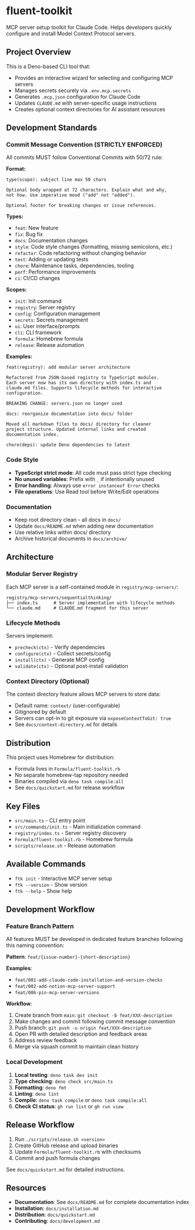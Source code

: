 # fluent-toolkit

MCP server setup toolkit for Claude Code. Helps developers quickly configure and install Model Context Protocol servers.

## Project Overview

This is a Deno-based CLI tool that:

- Provides an interactive wizard for selecting and configuring MCP servers
- Manages secrets securely via `.env.mcp.secrets`
- Generates `.mcp.json` configuration for Claude Code
- Updates `CLAUDE.md` with server-specific usage instructions
- Creates optional context directories for AI assistant resources

## Development Standards

### Commit Message Convention (STRICTLY ENFORCED)

All commits MUST follow Conventional Commits with 50/72 rule:

**Format:**

```
type(scope): subject line max 50 chars

Optional body wrapped at 72 characters. Explain what and why,
not how. Use imperative mood ("add" not "added").

Optional footer for breaking changes or issue references.
```

**Types:**

- `feat`: New feature
- `fix`: Bug fix
- `docs`: Documentation changes
- `style`: Code style changes (formatting, missing semicolons, etc.)
- `refactor`: Code refactoring without changing behavior
- `test`: Adding or updating tests
- `chore`: Maintenance tasks, dependencies, tooling
- `perf`: Performance improvements
- `ci`: CI/CD changes

**Scopes:**

- `init`: Init command
- `registry`: Server registry
- `config`: Configuration management
- `secrets`: Secrets management
- `ui`: User interface/prompts
- `cli`: CLI framework
- `formula`: Homebrew formula
- `release`: Release automation

**Examples:**

```
feat(registry): add modular server architecture

Refactored from JSON-based registry to TypeScript modules.
Each server now has its own directory with index.ts and
claude.md files. Supports lifecycle methods for interactive
configuration.

BREAKING CHANGE: servers.json no longer used
```

```
docs: reorganize documentation into docs/ folder

Moved all markdown files to docs/ directory for cleaner
project structure. Updated internal links and created
documentation index.
```

```
chore(deps): update Deno dependencies to latest
```

### Code Style

- **TypeScript strict mode**: All code must pass strict type checking
- **No unused variables**: Prefix with `_` if intentionally unused
- **Error handling**: Always use `error instanceof Error` checks
- **File operations**: Use Read tool before Write/Edit operations

### Documentation

- Keep root directory clean - all docs in `docs/`
- Update `docs/README.md` when adding new documentation
- Use relative links within docs/ directory
- Archive historical documents in `docs/archive/`

## Architecture

### Modular Server Registry

Each MCP server is a self-contained module in `registry/mcp-servers/`:

```
registry/mcp-servers/sequentialthinking/
├── index.ts      # Server implementation with lifecycle methods
└── claude.md     # CLAUDE.md fragment for this server
```

### Lifecycle Methods

Servers implement:

- `precheck(ctx)` - Verify dependencies
- `configure(ctx)` - Collect secrets/config
- `install(ctx)` - Generate MCP config
- `validate(ctx)` - Optional post-install validation

### Context Directory (Optional)

The context directory feature allows MCP servers to store data:

- Default name: `context/` (user-configurable)
- Gitignored by default
- Servers can opt-in to git exposure via `exposeContextToGit: true`
- See `docs/context-directory.md` for details

## Distribution

This project uses Homebrew for distribution:

- Formula lives in `Formula/fluent-toolkit.rb`
- No separate homebrew-tap repository needed
- Binaries compiled via `deno task compile:all`
- See `docs/quickstart.md` for release workflow

## Key Files

- `src/main.ts` - CLI entry point
- `src/commands/init.ts` - Main initialization command
- `registry/index.ts` - Server registry discovery
- `Formula/fluent-toolkit.rb` - Homebrew formula
- `scripts/release.sh` - Release automation

## Available Commands

- `ftk init` - Interactive MCP server setup
- `ftk --version` - Show version
- `ftk --help` - Show help

## Development Workflow

### Feature Branch Pattern

All features MUST be developed in dedicated feature branches following this naming convention:

**Pattern**: `feat/{issue-number}-{short-description}`

**Examples**:

- `feat/001-add-claude-code-installation-and-version-checks`
- `feat/002-add-notion-mcp-server-support`
- `feat/006-pin-mcp-server-versions`

**Workflow**:

1. Create branch from `main`: `git checkout -b feat/XXX-description`
2. Make changes and commit following commit message convention
3. Push branch: `git push -u origin feat/XXX-description`
4. Open PR with detailed description and feedback areas
5. Address review feedback
6. Merge via squash commit to maintain clean history

### Local Development

1. **Local testing**: `deno task dev init`
2. **Type checking**: `deno check src/main.ts`
3. **Formatting**: `deno fmt`
4. **Linting**: `deno lint`
5. **Compile**: `deno task compile` or `deno task compile:all`
6. **Check CI status**: `gh run list` or `gh run view`

## Release Workflow

1. Run `./scripts/release.sh <version>`
2. Create GitHub release and upload binaries
3. Update `Formula/fluent-toolkit.rb` with checksums
4. Commit and push formula changes

See `docs/quickstart.md` for detailed instructions.

## Resources

- **Documentation**: See `docs/README.md` for complete documentation index
- **Installation**: `docs/installation.md`
- **Distribution**: `docs/quickstart.md`
- **Contributing**: `docs/development.md`
